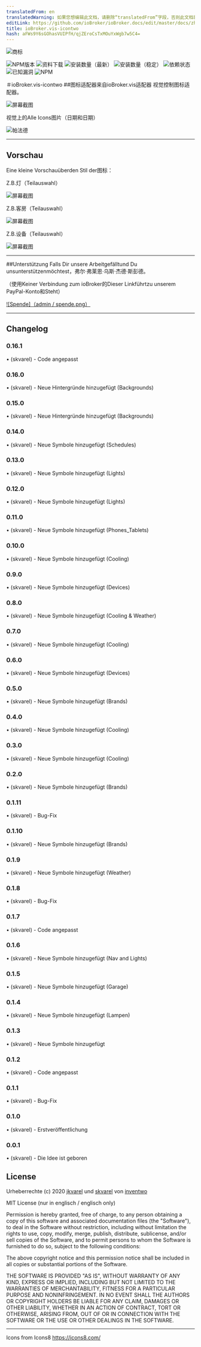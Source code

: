 ```yaml
---
translatedFrom: en
translatedWarning: 如果您想编辑此文档，请删除“translatedFrom”字段，否则此文档将再次自动翻译
editLink: https://github.com/ioBroker/ioBroker.docs/edit/master/docs/zh-cn/adapterref/iobroker.vis-icontwo/README.md
title: ioBroker.vis-icontwo
hash: aFWs9Y6sGOhasVUIPfH/qjZEroCsTxMOuYxWgb7w5C4=
---
```

![商标](../../../en/adapterref/iobroker.vis-icontwo/admin/icontwo.png)

![NPM版本](http://img.shields.io/npm/v/iobroker.vis-icontwo.svg)
![资料下载](https://img.shields.io/npm/dm/iobroker.vis-icontwo.svg)
![安装数量（最新）](http://iobroker.live/badges/vis-icontwo-installed.svg)
![安装数量（稳定）](http://iobroker.live/badges/vis-icontwo-stable.svg)
![依赖状态](https://img.shields.io/david/inventwo/iobroker.vis-icontwo.svg)
![已知漏洞](https://snyk.io/test/github/inventwo/iobroker.vis-icontwo/badge.svg)
![NPM](https://nodei.co/npm/iobroker.vis-icontwo.png?downloads=true)

＃ioBroker.vis-icontwo
##图标适配器来自ioBroker.vis适配器
视觉控制图标适配器。

![屏幕截图](../../../en/adapterref/iobroker.vis-icontwo/admin/Screen_001.png)

视觉上的Alle Icons图片（日期和日期）

![帕法德](../../../en/adapterref/iobroker.vis-icontwo/admin/Pfad_001.png)

---

## Vorschau
Eine kleine Vorschauüberden Stil der图标：

Z.B.灯（Teilauswahl）

![屏幕截图](../../../en/adapterref/iobroker.vis-icontwo/admin/Screen_002.png)

Z.B.客房（Teilauswahl）

![屏幕截图](../../../en/adapterref/iobroker.vis-icontwo/admin/Screen_003.png)

Z.B.设备（Teilauswahl）

![屏幕截图](../../../en/adapterref/iobroker.vis-icontwo/admin/Screen_004.png)

---

##Unterstützung
Falls Dir unsere Arbeitgefälltund Du unsunterstützenmöchtest，弗尔·弗莱恩·乌斯·杰德·斯彭德。

（使用Keiner Verbindung zum ioBroker的Dieser Linkführtzu unserem PayPal-Konto和Steht）

[![Spende]（admin / spende.png）](https://www.paypal.com/cgi-bin/webscr?cmd=_s-xclick&hosted_button_id=GQPD3G25CKTEJ&source=url)

---

## Changelog

### 0.16.1

• (skvarel) - Code angepasst

### 0.16.0

• (skvarel) - Neue Hintergründe hinzugefügt (Backgrounds)

### 0.15.0

• (skvarel) - Neue Hintergründe hinzugefügt (Backgrounds)

### 0.14.0

• (skvarel) - Neue Symbole hinzugefügt (Schedules)

### 0.13.0

• (skvarel) - Neue Symbole hinzugefügt (Lights)

### 0.12.0

• (skvarel) - Neue Symbole hinzugefügt (Lights)

### 0.11.0

• (skvarel) - Neue Symbole hinzugefügt (Phones_Tablets)

### 0.10.0

• (skvarel) - Neue Symbole hinzugefügt (Cooling)

### 0.9.0

• (skvarel) - Neue Symbole hinzugefügt (Devices)

### 0.8.0

• (skvarel) - Neue Symbole hinzugefügt (Cooling & Weather)

### 0.7.0

• (skvarel) - Neue Symbole hinzugefügt (Cooling)

### 0.6.0

• (skvarel) - Neue Symbole hinzugefügt (Devices)

### 0.5.0

• (skvarel) - Neue Symbole hinzugefügt (Brands)

### 0.4.0

• (skvarel) - Neue Symbole hinzugefügt (Cooling)

### 0.3.0

• (skvarel) - Neue Symbole hinzugefügt (Cooling)

### 0.2.0

• (skvarel) - Neue Symbole hinzugefügt (Brands)

### 0.1.11

• (skvarel) - Bug-Fix

### 0.1.10

• (skvarel) - Neue Symbole hinzugefügt (Brands)

### 0.1.9

• (skvarel) - Neue Symbole hinzugefügt (Weather)

### 0.1.8

• (skvarel) - Bug-Fix

### 0.1.7

• (skvarel) - Code angepasst

### 0.1.6

• (skvarel) - Neue Symbole hinzugefügt (Nav and Lights)

### 0.1.5

• (skvarel) - Neue Symbole hinzugefügt (Garage)

### 0.1.4

• (skvarel) - Neue Symbole hinzugefügt (Lampen)

### 0.1.3

• (skvarel) - Neue Symbole hinzugefügt

### 0.1.2

• (skvarel) - Code angepasst

### 0.1.1

• (skvarel) - Bug-Fix

### 0.1.0

• (skvarel) - Erstveröffentlichung

### 0.0.1
• (skvarel) - Die Idee ist geboren

## License

Urheberrechte (c) 2020 [jkvarel](https://github.com/jkvarel) und [skvarel](https://github.com/skvarel) von [inventwo](https://github.com/inventwo)


MIT License (nur in englisch / englisch only)

Permission is hereby granted, free of charge, to any person obtaining a copy
of this software and associated documentation files (the "Software"), to deal
in the Software without restriction, including without limitation the rights
to use, copy, modify, merge, publish, distribute, sublicense, and/or sell
copies of the Software, and to permit persons to whom the Software is
furnished to do so, subject to the following conditions:

The above copyright notice and this permission notice shall be included in all
copies or substantial portions of the Software.

THE SOFTWARE IS PROVIDED "AS IS", WITHOUT WARRANTY OF ANY KIND, EXPRESS OR
IMPLIED, INCLUDING BUT NOT LIMITED TO THE WARRANTIES OF MERCHANTABILITY,
FITNESS FOR A PARTICULAR PURPOSE AND NONINFRINGEMENT. IN NO EVENT SHALL THE
AUTHORS OR COPYRIGHT HOLDERS BE LIABLE FOR ANY CLAIM, DAMAGES OR OTHER
LIABILITY, WHETHER IN AN ACTION OF CONTRACT, TORT OR OTHERWISE, ARISING FROM,
OUT OF OR IN CONNECTION WITH THE SOFTWARE OR THE USE OR OTHER DEALINGS IN THE
SOFTWARE.

---

Icons from Icons8 https://icons8.com/